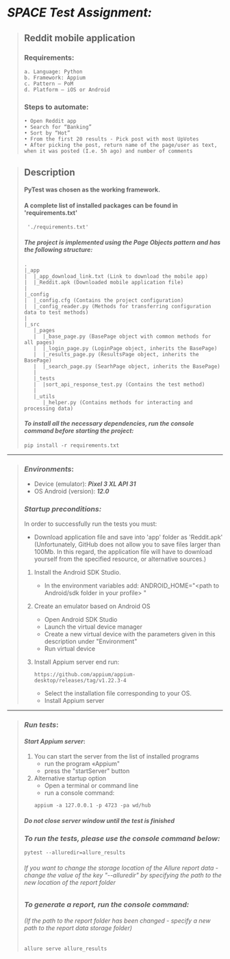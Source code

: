 # *SPACE Test Assignment:*
>## Reddit mobile application 
> ### Requirements:
> ~~~
> a. Language: Python 
> b. Framework: Appium
> c. Pattern – PoM
> d. Platform – iOS or Android
> ~~~
> ### Steps to automate:
> ~~~
> • Open Reddit app
> • Search for “Banking”
> • Sort by “Hot”
> • From the first 20 results - Pick post with most UpVotes
> • After picking the post, return name of the page/user as text, when it was posted (I.e. 5h ago) and number of comments
> ~~~

> ## Description
> #### PyTest was chosen as the working framework.
> #### A complete list of installed packages can be found in 'requirements.txt'
> ~~~
>  './requirements.txt'
> ~~~
> #### *The project is implemented using the Page Objects pattern and has the following structure:*
> ```
> .
> |_app
> |  |_app_download_link.txt (Link to download the mobile app)
> |  |_Reddit.apk (Downloaded mobile application file)
> |
> |_config 
> |  |_config.cfg (Contains the project configuration)
> |  |_config_reader.py (Methods for transferring configuration data to test methods)
> |
> |_src
>    |_pages
>    |  |_base_page.py (BasePage object with common methods for all pages)
>    |  |_login_page.py (LoginPage object, inherits the BasePage)
>    |  |_results_page.py (ResultsPage object, inherits the BasePage)
>    |  |_search_page.py (SearhPage object, inherits the BasePage)
>    |
>    |_tests
>    |  |sort_api_response_test.py (Contains the test method)
>    |
>    |_utils
>       |_helper.py (Contains methods for interacting and processing data)
> ```
> 
> #### *To install all the necessary dependencies, run the console command before starting the project:* 
> ~~~
> pip install -r requirements.txt
> ~~~
---
> ### _**Environments**_:
> - Device (emulator): _**Pixel 3 XL API 31**_
> - OS Android (version): _**12.0**_
>
> ### _**Startup preconditions:**_
>  In order to successfully run the tests you must:
>- Download application file and save into 'app' folder as 'Reddit.apk'
>  (Unfortunately, GitHub does not allow you to save files larger than 100Mb. 
>  In this regard, the application file will have to download yourself from the specified resource, 
>  or alternative sources.)
>
> 
>1. Install the Android SDK Studio. 
>
>    - In the environment variables add:
>      ANDROID_HOME="<path to Android/sdk folder in your profile> "
>
> 
>2. Create an emulator based on Android OS
>    - Open Android SDK Studio
>    - Launch the virtual device manager
>    - Create a new virtual device with the parameters given in this description under "Environment" 
>    - Run virtual device 
>  
> 
>3. Install Appium server end run:
>    ~~~
>    https://github.com/appium/appium-desktop/releases/tag/v1.22.3-4
>    ~~~  
>    - Select the installation file corresponding to your OS. 
>    - Install Appium server
>  
---
>
> ### _**Run tests**_:
> #### _**Start Appium server**_: 
> 1. You can start the server from the list of installed programs
>     - run the program «Appium"
>     - press the "startServer" button 
> 2. Alternative startup option
>     - Open a terminal or command line
>     - run a console command: 
>     ~~~
>     appium -a 127.0.0.1 -p 4723 -pa wd/hub
>     ~~~
> #### _**Do not close server window until the test is finished**_
>
> ### _**To run the tests, please use the console command below:**_
> ~~~
> pytest --alluredir=allure_results
> ~~~
> ###### If you want to change the storage location of the Allure report data - change the value of the key *"--alluredir"* by specifying the path to the new location of the report folder
> ####
> ### _**To generate a report, run the console command:**_
> ###### _(If the path to the report folder has been changed - specify a new path to the report data storage folder)_
> ~~~
> allure serve allure_results
> ~~~
